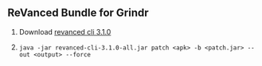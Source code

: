 ## ReVanced Bundle for Grindr

1. Download [revanced cli  3.1.0](https://github.com/ReVanced/revanced-cli/releases?page=2)

2. ```java -jar revanced-cli-3.1.0-all.jar patch <apk> -b <patch.jar> --out <output> --force```
